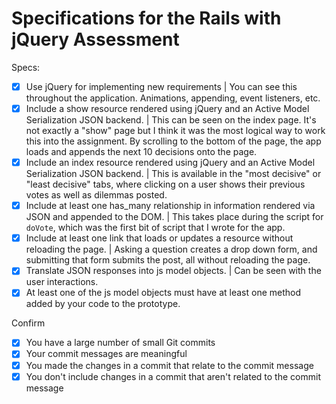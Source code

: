 # Specifications for the Rails with jQuery Assessment

Specs:
- [x] Use jQuery for implementing new requirements | You can see this throughout the application. Animations, appending, event listeners, etc.
- [x] Include a show resource rendered using jQuery and an Active Model Serialization JSON backend. | This can be seen on the index page. It's not exactly a "show" page but I think it was the most logical way to work this into the assignment. By scrolling to the bottom of the page, the app loads and appends the next 10 decisions onto the page.
- [x] Include an index resource rendered using jQuery and an Active Model Serialization JSON backend. | This is available in the "most decisive" or "least decisive" tabs, where clicking on a user shows their previous votes as well as dilemmas posted.
- [x] Include at least one has_many relationship in information rendered via JSON and appended to the DOM. | This takes place during the script for `doVote`, which was the first bit of script that I wrote for the app.
- [x] Include at least one link that loads or updates a resource without reloading the page. | Asking a question creates a drop down form, and submitting that form submits the post, all without reloading the page.
- [x] Translate JSON responses into js model objects. | Can be seen with the user interactions.
- [x] At least one of the js model objects must have at least one method added by your code to the prototype.

Confirm
- [x] You have a large number of small Git commits
- [x] Your commit messages are meaningful
- [x] You made the changes in a commit that relate to the commit message
- [x] You don't include changes in a commit that aren't related to the commit message
